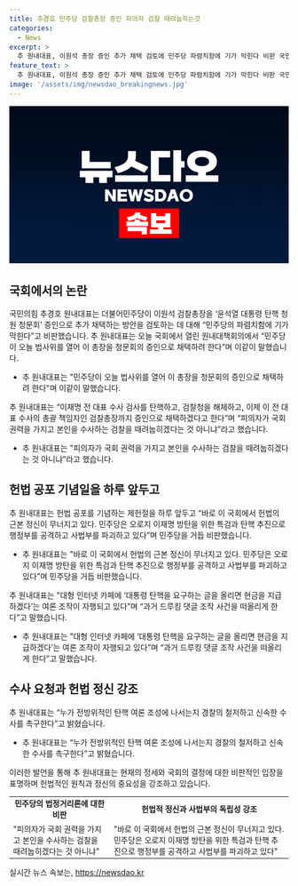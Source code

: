```yaml
---
title: 추경호 민주당 검찰총장 증인 피의자 검찰 때려눕히는것
categories:
  - News
excerpt: >
  추 원내대표, 이원석 총장 증인 추가 채택 검토에 민주당 파렴치함에 기가 막힌다 비판 국민의힘 추경호 원내대표가 더불어민주당의 이원석 검찰총장을 총장을 윤석열 대통령 탄핵 청원 청문회 증인으로 추가 채택하는 방안을 검토하는 데 대해 민주당의 파렴치함에 기가 막힌다고 비판했다. 또한, 이에 대한 문제제기와 함께 민주당의 행동을 비판했다.
feature_text: >
  추 원내대표, 이원석 총장 증인 추가 채택 검토에 민주당 파렴치함에 기가 막힌다 비판 국민의힘 추경호 원내대표가 더불어민주당의 이원석 검찰총장을 총장을 윤석열 대통령 탄핵 청원 청문회 증인으로 추가 채택하는 방안을 검토하는 데 대해 민주당의 파렴치함에 기가 막힌다고 비판했다. 또한, 이에 대한 문제제기와 함께 민주당의 행동을 비판했다.
image: '/assets/img/newsdao_breakingnews.jpg'
---
```


<p><img src="/assets/img/newsdao_breakingnews.jpg" alt="ranknews 속보" /></p>

<h2 data-ke-size="size26">국회에서의 논란</h2>

<p data-ke-size="size16">국민의힘 추경호 원내대표는 더불어민주당이 이원석 검찰총장을 ‘윤석열 대통령 탄핵 청원 청문회’ 증인으로 추가 채택하는 방안을 검토하는 데 대해 “민주당의 파렴치함에 기가 막힌다”고 비판했습니다. 추 원내대표는 오늘 국회에서 열린 원내대책회의에서 “민주당이 오늘 법사위를 열어 이 총장을 청문회의 증인으로 채택하려 한다”며 이같이 말했습니다.</p>

<ul>
  <li>추 원내대표는 "민주당이 오늘 법사위를 열어 이 총장을 청문회의 증인으로 채택하려 한다"며 이같이 말했습니다.</li>
</ul>

<p data-ke-size="size16">추 원내대표는 “이재명 전 대표 수사 검사를 탄핵하고, 검찰청을 해체하고, 이제 이 전 대표 수사의 총괄 책임자인 검찰총장까지 증인으로 채택하겠다고 한다”며 “피의자가 국회 권력을 가지고 본인을 수사하는 검찰을 때려눕히겠다는 것 아니냐”라고 했습니다.</p>

<ul>
  <li>추 원내대표는 "피의자가 국회 권력을 가지고 본인을 수사하는 검찰을 때려눕히겠다는 것 아니냐”라고 했습니다.</li>
</ul>

<h2 data-ke-size="size26">헌법 공포 기념일을 하루 앞두고</h2>

<p data-ke-size="size16">추 원내대표는 헌법 공포를 기념하는 제헌절을 하루 앞두고 “바로 이 국회에서 헌법의 근본 정신이 무너지고 있다. 민주당은 오로지 이재명 방탄을 위한 특검과 탄핵 추진으로 행정부를 공격하고 사법부를 파괴하고 있다”며 민주당을 거듭 비판했습니다.</p>

<ul>
  <li>추 원내대표는 "바로 이 국회에서 헌법의 근본 정신이 무너지고 있다. 민주당은 오로지 이재명 방탄을 위한 특검과 탄핵 추진으로 행정부를 공격하고 사법부를 파괴하고 있다”며 민주당을 거듭 비판했습니다.</li>
</ul>

<p data-ke-size="size16">추 원내대표는 "대형 인터넷 카페에 ‘대통령 탄핵을 요구하는 글을 올리면 현금을 지급하겠다’는 여론 조작이 자행되고 있다”며 “과거 드루킹 댓글 조작 사건을 떠올리게 한다”고 말했습니다.</p>

<ul>
  <li>추 원내대표는 "대형 인터넷 카페에 ‘대통령 탄핵을 요구하는 글을 올리면 현금을 지급하겠다’는 여론 조작이 자행되고 있다”며 “과거 드루킹 댓글 조작 사건을 떠올리게 한다”고 말했습니다.</li>
</ul>

<h2 data-ke-size="size26">수사 요청과 헌법 정신 강조</h2>

<p data-ke-size="size16">추 원내대표는 “누가 전방위적인 탄핵 여론 조성에 나서는지 경찰의 철저하고 신속한 수사를 촉구한다”고 밝혔습니다.</p>

<ul>
  <li>추 원내대표는 “누가 전방위적인 탄핵 여론 조성에 나서는지 경찰의 철저하고 신속한 수사를 촉구한다”고 밝혔습니다.</li>
</ul>

<p data-ke-size="size16">이러한 발언을 통해 추 원내대표는 현재의 정세와 국회의 결정에 대한 비판적인 입장을 표명하며 헌법적인 원칙과 정신의 중요성을 강조하고 있습니다.</p>

<table style="width: 100%;">
<tbody>
<tr>
<td style="text-align: center; height: 17px;"><b>민주당의 법정거리론에 대한 비판</b></td>
<td style="text-align: center; height: 17px;"><b>헌법적 정신과 사법부의 독립성 강조</b></td>
</tr>
<tr>
<td style="text-align: left; vertical-align: top;">"피의자가 국회 권력을 가지고 본인을 수사하는 검찰을 때려눕히겠다는 것 아니냐"</td>
<td style="text-align: left; vertical-align: top;">"바로 이 국회에서 헌법의 근본 정신이 무너지고 있다. 민주당은 오로지 이재명 방탄을 위한 특검과 탄핵 추진으로 행정부를 공격하고 사법부를 파괴하고 있다"</td>
</tr>
</tbody>
</table>
실시간 뉴스 속보는, <a href="https://newsdao.kr" rel="dofollow">https://newsdao.kr</a>


